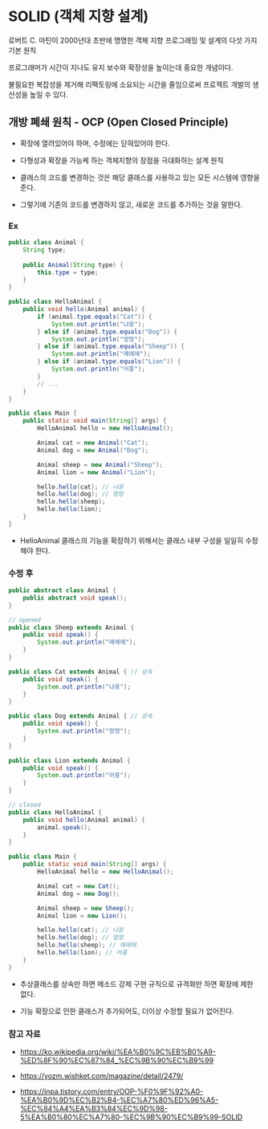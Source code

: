 # SOLID (객체 지향 설계)

로버트 C. 마틴이 2000년대 초반에 명명한 객체 지향 프로그래밍 및 설계의 다섯 가지 기본 원칙

프로그래머가 시간이 지나도 유지 보수와 확장성을 높이는데 중요한 개념이다.

불필요한 복잡성을 제거해  리팩토링에 소요되는 시간을 줄임으로써 프로젝트 개발의 생산성을 높일 수 있다.

## 개방 폐쇄 원칙 - OCP (Open Closed Principle)

- 확장에 열려있어야 하며, 수정에는 닫혀있어야 한다.

- 다형성과 확장을 가능케 하는 객체지향의 장점을 극대화하는 설계 원칙

- 클래스의 코드를 변경하는 것은 해당 클래스를 사용하고 있는 모든 시스템에 영향을 준다.

- 그렇기에 기존의 코드를 변경하지 않고, 새로운 코드를 추가하는 것을 말한다.

### Ex
```java
public class Animal {
	String type;
    
    public Animal(String type) {
    	this.type = type;
    }
}

public class HelloAnimal {
    public void hello(Animal animal) {
        if (animal.type.equals("Cat")) {
            System.out.println("냐옹");
        } else if (animal.type.equals("Dog")) {
            System.out.println("멍멍");
        } else if (animal.type.equals("Sheep")) {
            System.out.println("메에에");
        } else if (animal.type.equals("Lion")) {
            System.out.println("어흥");
        }
        // ...
    }
}

public class Main {
    public static void main(String[] args) {
        HelloAnimal hello = new HelloAnimal();

        Animal cat = new Animal("Cat");
        Animal dog = new Animal("Dog");

        Animal sheep = new Animal("Sheep");
        Animal lion = new Animal("Lion");

        hello.hello(cat); // 냐옹
        hello.hello(dog); // 멍멍
        hello.hello(sheep); 
        hello.hello(lion);
    }
}
```

- HelloAnimal 클래스의 기능을 확장하기 위해서는 클래스 내부 구성을 일일히 수정해야 한다.

### 수정 후

```java
public abstract class Animal {
    public abstract void speak();
}

// opened
public class Sheep extends Animal {
    public void speak() {
        System.out.println("매에에");
    }
}

public class Cat extends Animal { // 상속
    public void speak() {
        System.out.println("냐옹");
    }
}

public class Dog extends Animal { // 상속
    public void speak() {
        System.out.println("멍멍");
    }
}

public class Lion extends Animal {
    public void speak() {
        System.out.println("어흥");
    }
}

// closed
public class HelloAnimal {
    public void hello(Animal animal) {
        animal.speak();
    }
}

public class Main {
    public static void main(String[] args) {
        HelloAnimal hello = new HelloAnimal();

        Animal cat = new Cat();
        Animal dog = new Dog();

        Animal sheep = new Sheep();
        Animal lion = new Lion();

        hello.hello(cat); // 냐옹
        hello.hello(dog); // 멍멍
        hello.hello(sheep); // 매에에
        hello.hello(lion); // 어흥
    }
}
```

- 추상클래스를 상속만 하면 메소드 강제 구현 규칙으로 규격화만 하면 확장에 제한 없다.

- 기능 확장으로 인한 클래스가 추가되어도, 더이상 수정할 필요가 없어진다.

### 참고 자료

- https://ko.wikipedia.org/wiki/%EA%B0%9C%EB%B0%A9-%ED%8F%90%EC%87%84_%EC%9B%90%EC%B9%99

- https://yozm.wishket.com/magazine/detail/2479/

- https://inpa.tistory.com/entry/OOP-%F0%9F%92%A0-%EA%B0%9D%EC%B2%B4-%EC%A7%80%ED%96%A5-%EC%84%A4%EA%B3%84%EC%9D%98-5%EA%B0%80%EC%A7%80-%EC%9B%90%EC%B9%99-SOLID
